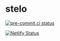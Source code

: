 # stelo

[![pre-commit.ci status](https://results.pre-commit.ci/badge/github/imomaliev/vue-ts/main.svg)](https://results.pre-commit.ci/latest/github/sonodakazuto/stelo/main)

[![Netlify Status](https://api.netlify.com/api/v1/badges/4faafe95-4191-4cd9-b2eb-fecf8538d520/deploy-status)](https://app.netlify.com/sites/voluble-elf-0950a2/deploys)
